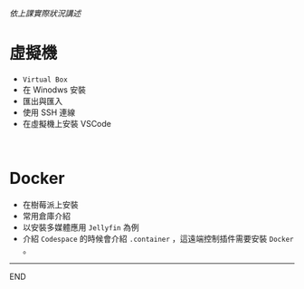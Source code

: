*依上課實際狀況講述*

# 虛擬機
- `Virtual Box`
- 在 Winodws 安裝
- 匯出與匯入
- 使用 SSH 連線
- 在虛擬機上安裝 VSCode


<br>

# Docker

- 在樹莓派上安裝
- 常用倉庫介紹
- 以安裝多媒體應用 `Jellyfin` 為例
- 介紹 `Codespace` 的時候會介紹 `.container` ，這遠端控制插件需要安裝 `Docker` 。

---

END